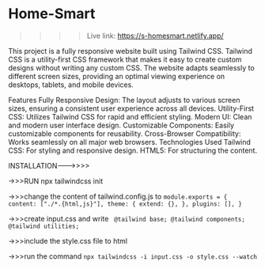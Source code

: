 # Home-Smart

>>>> Live link: https://s-homesmart.netlify.app/


This project is a fully responsive website built using Tailwind CSS. Tailwind CSS is a utility-first CSS framework that makes it easy to create custom designs without writing any custom CSS. The website adapts seamlessly to different screen sizes, providing an optimal viewing experience on desktops, tablets, and mobile devices.

Features
Fully Responsive Design: The layout adjusts to various screen sizes, ensuring a consistent user experience across all devices.
Utility-First CSS: Utilizes Tailwind CSS for rapid and efficient styling.
Modern UI: Clean and modern user interface design.
Customizable Components: Easily customizable components for reusability.
Cross-Browser Compatibility: Works seamlessly on all major web browsers.
Technologies Used
Tailwind CSS: For styling and responsive design.
HTML5: For structuring the content. 

INSTALLATION--->>>>

->>>RUN npx tailwindcss init

->>>change the content of tailwind.config.js to  ```module.exports = {
  content: ["./*.{html,js}"],
  theme: {
    extend: {},
  },
  plugins: [],
}```

->>>create input.css and write  ``` @tailwind base;
@tailwind components;
@tailwind utilities;```

->>>include the style.css file to html

->>>run the command ```npx tailwindcss -i input.css -o style.css --watch```
